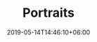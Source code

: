 ---
title: "Portraits"
date: 2019-05-14T14:46:10+06:00
description: "This is meta description"
image:
---